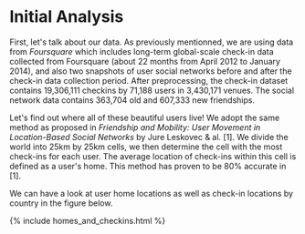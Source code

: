 # Initial Analysis

First, let's talk about our data. As previously mentionned, we are using data from *Foursquare* which includes long-term global-scale check-in 
data collected from Foursquare (about 22 months from April 2012 to January 2014), and also two snapshots of user 
social networks before and after the check-in data collection period. After preprocessing, the check-in dataset contains 
19,306,111 checkins by 71,188 users in 3,430,171 venues. The social network data contains 363,704 old and 607,333 new friendships.

Let's find out where all of these beautiful users live! We adopt the same method as proposed in *Friendship and Mobility: User Movement in 
Location-Based Social Networks* by Jure Leskovec & al. [1]. We divide the world into 25km by 25km cells, we then determine the cell with the most check-ins for each user.
The average location of check-ins within this cell is defined as a user's home. This method has proven to be 80% accurate in [1]. 

We can have a look at user home locations as well as check-in locations by country in the figure below.

{% include homes_and_checkins.html %}
